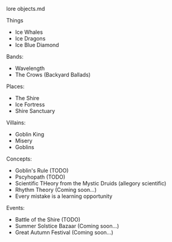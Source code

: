 lore objects.md

Things
* Ice Whales
* Ice Dragons
* Ice Blue Diamond

Bands:
* Wavelength
* The Crows (Backyard Ballads)

Places:
* The Shire
* Ice Fortress
* Shire Sanctuary

Villains:
* Goblin King
* Misery
* Goblins

Concepts:
* Goblin's Rule (TODO)
* Pscyhopath (TODO)
* Scientific THeory from the Mystic Druids (allegory scientific)
* Rhythm Theory (Coming soon...)
* Every mistake is a learning opportunity

Events:
  - Battle of the Shire (TODO)
  - Summer Solstice Bazaar (Coming soon...)
  - Great Autumn Festival (Coming soon...)
